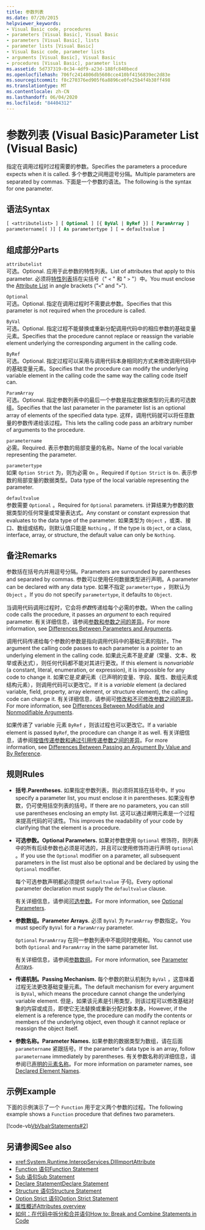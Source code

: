 ```yaml
---
title: 参数列表
ms.date: 07/20/2015
helpviewer_keywords:
- Visual Basic code, procedures
- parameters [Visual Basic], Visual Basic
- parameters [Visual Basic], lists
- parameter lists [Visual Basic]
- Visual Basic code, parameter lists
- arguments [Visual Basic], Visual Basic
- procedures [Visual Basic], parameter lists
ms.assetid: 5d737319-0c34-4df9-a23d-188fc840becd
ms.openlocfilehash: 706fc2414806db5608cce410bf4156839ec2d83e
ms.sourcegitcommit: f8c270376ed905f6a8896ce0fe25b4f4b38ff498
ms.translationtype: MT
ms.contentlocale: zh-CN
ms.lasthandoff: 06/04/2020
ms.locfileid: "84404312"
---
```

# <a name="parameter-list-visual-basic"></a><span data-ttu-id="fa53d-102">参数列表 (Visual Basic)</span><span class="sxs-lookup"><span data-stu-id="fa53d-102">Parameter List (Visual Basic)</span></span>

<span data-ttu-id="fa53d-103">指定在调用过程时过程需要的参数。</span><span class="sxs-lookup"><span data-stu-id="fa53d-103">Specifies the parameters a procedure expects when it is called.</span></span> <span data-ttu-id="fa53d-104">多个参数之间用逗号分隔。</span><span class="sxs-lookup"><span data-stu-id="fa53d-104">Multiple parameters are separated by commas.</span></span> <span data-ttu-id="fa53d-105">下面是一个参数的语法。</span><span class="sxs-lookup"><span data-stu-id="fa53d-105">The following is the syntax for one parameter.</span></span>

## <a name="syntax"></a><span data-ttu-id="fa53d-106">语法</span><span class="sxs-lookup"><span data-stu-id="fa53d-106">Syntax</span></span>

```vb
[ <attributelist> ] [ Optional ] [{ ByVal | ByRef }] [ ParamArray ]
parametername[( )] [ As parametertype ] [ = defaultvalue ]
```

## <a name="parts"></a><span data-ttu-id="fa53d-107">组成部分</span><span class="sxs-lookup"><span data-stu-id="fa53d-107">Parts</span></span>

`attributelist`  
<span data-ttu-id="fa53d-108">可选。</span><span class="sxs-lookup"><span data-stu-id="fa53d-108">Optional.</span></span> <span data-ttu-id="fa53d-109">应用于此参数的特性列表。</span><span class="sxs-lookup"><span data-stu-id="fa53d-109">List of attributes that apply to this parameter.</span></span> <span data-ttu-id="fa53d-110">必须将[特性列表](attribute-list.md)括在尖括号（" `<` " 和 " `>` "）中。</span><span class="sxs-lookup"><span data-stu-id="fa53d-110">You must enclose the [Attribute List](attribute-list.md) in angle brackets ("`<`" and "`>`").</span></span>

`Optional`  
<span data-ttu-id="fa53d-111">可选。</span><span class="sxs-lookup"><span data-stu-id="fa53d-111">Optional.</span></span> <span data-ttu-id="fa53d-112">指定在调用过程时不需要此参数。</span><span class="sxs-lookup"><span data-stu-id="fa53d-112">Specifies that this parameter is not required when the procedure is called.</span></span>

`ByVal`  
<span data-ttu-id="fa53d-113">可选。</span><span class="sxs-lookup"><span data-stu-id="fa53d-113">Optional.</span></span> <span data-ttu-id="fa53d-114">指定过程不能替换或重新分配调用代码中的相应参数的基础变量元素。</span><span class="sxs-lookup"><span data-stu-id="fa53d-114">Specifies that the procedure cannot replace or reassign the variable element underlying the corresponding argument in the calling code.</span></span>

`ByRef`  
<span data-ttu-id="fa53d-115">可选。</span><span class="sxs-lookup"><span data-stu-id="fa53d-115">Optional.</span></span> <span data-ttu-id="fa53d-116">指定过程可以采用与调用代码本身相同的方式来修改调用代码中的基础变量元素。</span><span class="sxs-lookup"><span data-stu-id="fa53d-116">Specifies that the procedure can modify the underlying variable element in the calling code the same way the calling code itself can.</span></span>

`ParamArray`  
<span data-ttu-id="fa53d-117">可选。</span><span class="sxs-lookup"><span data-stu-id="fa53d-117">Optional.</span></span> <span data-ttu-id="fa53d-118">指定参数列表中的最后一个参数是指定数据类型的元素的可选数组。</span><span class="sxs-lookup"><span data-stu-id="fa53d-118">Specifies that the last parameter in the parameter list is an optional array of elements of the specified data type.</span></span> <span data-ttu-id="fa53d-119">这样，调用代码就可以将任意数量的参数传递给该过程。</span><span class="sxs-lookup"><span data-stu-id="fa53d-119">This lets the calling code pass an arbitrary number of arguments to the procedure.</span></span>

`parametername`  
<span data-ttu-id="fa53d-120">必需。</span><span class="sxs-lookup"><span data-stu-id="fa53d-120">Required.</span></span> <span data-ttu-id="fa53d-121">表示参数的局部变量的名称。</span><span class="sxs-lookup"><span data-stu-id="fa53d-121">Name of the local variable representing the parameter.</span></span>

`parametertype`  
<span data-ttu-id="fa53d-122">如果 `Option Strict` 为，则为必需 `On` 。</span><span class="sxs-lookup"><span data-stu-id="fa53d-122">Required if `Option Strict` is `On`.</span></span> <span data-ttu-id="fa53d-123">表示参数的局部变量的数据类型。</span><span class="sxs-lookup"><span data-stu-id="fa53d-123">Data type of the local variable representing the parameter.</span></span>

`defaultvalue`  
<span data-ttu-id="fa53d-124">参数需要 `Optional` 。</span><span class="sxs-lookup"><span data-stu-id="fa53d-124">Required for `Optional` parameters.</span></span> <span data-ttu-id="fa53d-125">计算结果为参数的数据类型的任何常量或常量表达式。</span><span class="sxs-lookup"><span data-stu-id="fa53d-125">Any constant or constant expression that evaluates to the data type of the parameter.</span></span> <span data-ttu-id="fa53d-126">如果类型为 `Object` ，或类、接口、数组或结构，则默认值只能是 `Nothing` 。</span><span class="sxs-lookup"><span data-stu-id="fa53d-126">If the type is `Object`, or a class, interface, array, or structure, the default value can only be `Nothing`.</span></span>

## <a name="remarks"></a><span data-ttu-id="fa53d-127">备注</span><span class="sxs-lookup"><span data-stu-id="fa53d-127">Remarks</span></span>

<span data-ttu-id="fa53d-128">参数括在括号内并用逗号分隔。</span><span class="sxs-lookup"><span data-stu-id="fa53d-128">Parameters are surrounded by parentheses and separated by commas.</span></span> <span data-ttu-id="fa53d-129">参数可以使用任何数据类型进行声明。</span><span class="sxs-lookup"><span data-stu-id="fa53d-129">A parameter can be declared with any data type.</span></span> <span data-ttu-id="fa53d-130">如果不指定 `parametertype` ，则默认为 `Object` 。</span><span class="sxs-lookup"><span data-stu-id="fa53d-130">If you do not specify `parametertype`, it defaults to `Object`.</span></span>

<span data-ttu-id="fa53d-131">当调用代码调用过程时，它会将*参数*传递给每个必需的参数。</span><span class="sxs-lookup"><span data-stu-id="fa53d-131">When the calling code calls the procedure, it passes an *argument* to each required parameter.</span></span> <span data-ttu-id="fa53d-132">有关详细信息，请参阅[参数和参数之间的差异](../../programming-guide/language-features/procedures/differences-between-parameters-and-arguments.md)。</span><span class="sxs-lookup"><span data-stu-id="fa53d-132">For more information, see [Differences Between Parameters and Arguments](../../programming-guide/language-features/procedures/differences-between-parameters-and-arguments.md).</span></span>

<span data-ttu-id="fa53d-133">调用代码传递给每个参数的参数是指向调用代码中的基础元素的指针。</span><span class="sxs-lookup"><span data-stu-id="fa53d-133">The argument the calling code passes to each parameter is a pointer to an underlying element in the calling code.</span></span> <span data-ttu-id="fa53d-134">如果此元素不是*变量*（常量、文本、枚举或表达式），则任何代码都不能对其进行更改。</span><span class="sxs-lookup"><span data-stu-id="fa53d-134">If this element is *nonvariable* (a constant, literal, enumeration, or expression), it is impossible for any code to change it.</span></span> <span data-ttu-id="fa53d-135">如果它是*变量*元素（已声明的变量、字段、属性、数组元素或结构元素），则调用代码可以更改它。</span><span class="sxs-lookup"><span data-stu-id="fa53d-135">If it is a *variable* element (a declared variable, field, property, array element, or structure element), the calling code can change it.</span></span> <span data-ttu-id="fa53d-136">有关详细信息，请参阅可[修改和不可修改参数之间的差异](../../programming-guide/language-features/procedures/differences-between-modifiable-and-nonmodifiable-arguments.md)。</span><span class="sxs-lookup"><span data-stu-id="fa53d-136">For more information, see [Differences Between Modifiable and Nonmodifiable Arguments](../../programming-guide/language-features/procedures/differences-between-modifiable-and-nonmodifiable-arguments.md).</span></span>

<span data-ttu-id="fa53d-137">如果传递了 variable 元素 `ByRef` ，则该过程也可以更改它。</span><span class="sxs-lookup"><span data-stu-id="fa53d-137">If a variable element is passed `ByRef`, the procedure can change it as well.</span></span> <span data-ttu-id="fa53d-138">有关详细信息，请参阅[按值传递参数和通过引用传递参数之间的差异](../../programming-guide/language-features/procedures/differences-between-passing-an-argument-by-value-and-by-reference.md)。</span><span class="sxs-lookup"><span data-stu-id="fa53d-138">For more information, see [Differences Between Passing an Argument By Value and By Reference](../../programming-guide/language-features/procedures/differences-between-passing-an-argument-by-value-and-by-reference.md).</span></span>

## <a name="rules"></a><span data-ttu-id="fa53d-139">规则</span><span class="sxs-lookup"><span data-stu-id="fa53d-139">Rules</span></span>

- <span data-ttu-id="fa53d-140">**括号.**</span><span class="sxs-lookup"><span data-stu-id="fa53d-140">**Parentheses.**</span></span> <span data-ttu-id="fa53d-141">如果指定参数列表，则必须将其括在括号中。</span><span class="sxs-lookup"><span data-stu-id="fa53d-141">If you specify a parameter list, you must enclose it in parentheses.</span></span> <span data-ttu-id="fa53d-142">如果没有参数，仍可使用括空列表的括号。</span><span class="sxs-lookup"><span data-stu-id="fa53d-142">If there are no parameters, you can still use parentheses enclosing an empty list.</span></span> <span data-ttu-id="fa53d-143">这可以通过阐明元素是一个过程来提高代码的可读性。</span><span class="sxs-lookup"><span data-stu-id="fa53d-143">This improves the readability of your code by clarifying that the element is a procedure.</span></span>

- <span data-ttu-id="fa53d-144">**可选参数。**</span><span class="sxs-lookup"><span data-stu-id="fa53d-144">**Optional Parameters.**</span></span> <span data-ttu-id="fa53d-145">如果对参数使用 `Optional` 修饰符，则列表中的所有后续参数也必须是可选的，并且可以使用修饰符进行声明 `Optional` 。</span><span class="sxs-lookup"><span data-stu-id="fa53d-145">If you use the `Optional` modifier on a parameter, all subsequent parameters in the list must also be optional and be declared by using the `Optional` modifier.</span></span>

     <span data-ttu-id="fa53d-146">每个可选参数声明都必须提供 `defaultvalue` 子句。</span><span class="sxs-lookup"><span data-stu-id="fa53d-146">Every optional parameter declaration must supply the `defaultvalue` clause.</span></span>

     <span data-ttu-id="fa53d-147">有关详细信息，请参阅[可选参数](../../programming-guide/language-features/procedures/optional-parameters.md)。</span><span class="sxs-lookup"><span data-stu-id="fa53d-147">For more information, see [Optional Parameters](../../programming-guide/language-features/procedures/optional-parameters.md).</span></span>

- <span data-ttu-id="fa53d-148">**参数数组。**</span><span class="sxs-lookup"><span data-stu-id="fa53d-148">**Parameter Arrays.**</span></span> <span data-ttu-id="fa53d-149">必须 `ByVal` 为 `ParamArray` 参数指定。</span><span class="sxs-lookup"><span data-stu-id="fa53d-149">You must specify `ByVal` for a `ParamArray` parameter.</span></span>

     <span data-ttu-id="fa53d-150">`Optional` `ParamArray` 在同一参数列表中不能同时使用和。</span><span class="sxs-lookup"><span data-stu-id="fa53d-150">You cannot use both `Optional` and `ParamArray` in the same parameter list.</span></span>

     <span data-ttu-id="fa53d-151">有关详细信息，请参阅[参数数组](../../programming-guide/language-features/procedures/parameter-arrays.md)。</span><span class="sxs-lookup"><span data-stu-id="fa53d-151">For more information, see [Parameter Arrays](../../programming-guide/language-features/procedures/parameter-arrays.md).</span></span>

- <span data-ttu-id="fa53d-152">**传递机制。**</span><span class="sxs-lookup"><span data-stu-id="fa53d-152">**Passing Mechanism.**</span></span> <span data-ttu-id="fa53d-153">每个参数的默认机制为 `ByVal` ，这意味着过程无法更改基础变量元素。</span><span class="sxs-lookup"><span data-stu-id="fa53d-153">The default mechanism for every argument is `ByVal`, which means the procedure cannot change the underlying variable element.</span></span> <span data-ttu-id="fa53d-154">但是，如果该元素是引用类型，则该过程可以修改基础对象的内容或成员，即使它无法替换或重新分配对象本身。</span><span class="sxs-lookup"><span data-stu-id="fa53d-154">However, if the element is a reference type, the procedure can modify the contents or members of the underlying object, even though it cannot replace or reassign the object itself.</span></span>

- <span data-ttu-id="fa53d-155">**参数名称。**</span><span class="sxs-lookup"><span data-stu-id="fa53d-155">**Parameter Names.**</span></span> <span data-ttu-id="fa53d-156">如果参数的数据类型为数组，请在后面 `parametername` 紧跟括号。</span><span class="sxs-lookup"><span data-stu-id="fa53d-156">If the parameter's data type is an array, follow `parametername` immediately by parentheses.</span></span> <span data-ttu-id="fa53d-157">有关参数名称的详细信息，请参阅已[声明的元素名称](../../programming-guide/language-features/declared-elements/declared-element-names.md)。</span><span class="sxs-lookup"><span data-stu-id="fa53d-157">For more information on parameter names, see [Declared Element Names](../../programming-guide/language-features/declared-elements/declared-element-names.md).</span></span>

## <a name="example"></a><span data-ttu-id="fa53d-158">示例</span><span class="sxs-lookup"><span data-stu-id="fa53d-158">Example</span></span>

<span data-ttu-id="fa53d-159">下面的示例演示了一个 `Function` 用于定义两个参数的过程。</span><span class="sxs-lookup"><span data-stu-id="fa53d-159">The following example shows a `Function` procedure that defines two parameters.</span></span>

[!code-vb[VbVbalrStatements#2](~/samples/snippets/visualbasic/VS_Snippets_VBCSharp/VbVbalrStatements/VB/Class1.vb#2)]

## <a name="see-also"></a><span data-ttu-id="fa53d-160">另请参阅</span><span class="sxs-lookup"><span data-stu-id="fa53d-160">See also</span></span>

- <xref:System.Runtime.InteropServices.DllImportAttribute>
- [<span data-ttu-id="fa53d-161">Function 语句</span><span class="sxs-lookup"><span data-stu-id="fa53d-161">Function Statement</span></span>](function-statement.md)
- [<span data-ttu-id="fa53d-162">Sub 语句</span><span class="sxs-lookup"><span data-stu-id="fa53d-162">Sub Statement</span></span>](sub-statement.md)
- [<span data-ttu-id="fa53d-163">Declare Statement</span><span class="sxs-lookup"><span data-stu-id="fa53d-163">Declare Statement</span></span>](declare-statement.md)
- [<span data-ttu-id="fa53d-164">Structure 语句</span><span class="sxs-lookup"><span data-stu-id="fa53d-164">Structure Statement</span></span>](structure-statement.md)
- [<span data-ttu-id="fa53d-165">Option Strict 语句</span><span class="sxs-lookup"><span data-stu-id="fa53d-165">Option Strict Statement</span></span>](option-strict-statement.md)
- [<span data-ttu-id="fa53d-166">属性概述</span><span class="sxs-lookup"><span data-stu-id="fa53d-166">Attributes overview</span></span>](../../programming-guide/concepts/attributes/index.md)
- [<span data-ttu-id="fa53d-167">如何：在代码中拆分和合并语句</span><span class="sxs-lookup"><span data-stu-id="fa53d-167">How to: Break and Combine Statements in Code</span></span>](../../programming-guide/program-structure/how-to-break-and-combine-statements-in-code.md)
